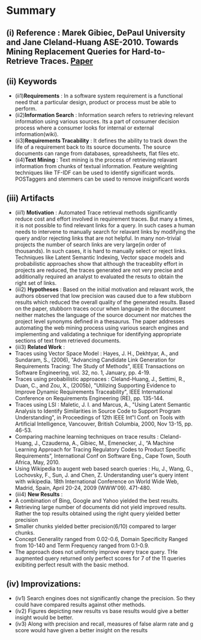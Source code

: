 # Summary 
## (i) Reference : Marek Gibiec, DePaul University and Jane Cleland-Huang ASE-2010. Towards Mining Replacement Queries for Hard-to-Retrieve Traces. [Paper](http://dl.acm.org/citation.cfm?id=1859046)

## (ii) Keywords

  * (ii1)**Requirements** : In a software system requirement is a functional need that a particular design, product or process must be able to perform.
  * (ii2)**Information Search** : Information search refers to retrieving relevant information using various sources. Its a part of consumer decision process where a consumer looks for internal or external information(wiki).
  * (ii3)**Requirements Tracability** : It defines the ability to track down the life of a requirement back to its source documents. The source documents can range from databases, spreadsheets, flat files etc.
  * (ii4)**Text Mining**  : Text mining is the process of retrieving relavant information from chunks of textual information. Feature weighting techniques like TF-IDF can be used to identify significant words. POSTaggers and stemmers can be used to remove insignificant words

## (iii) Artifacts
  * (iii1) **Motivation** : Automated Trace retrieval methods significantly reduce cost and effort involved in requirement traces. But many a times, it  is not possible to find relevant links for a query. In such cases a human needs to intervene to manually search for relavant links by modifying the query and/or rejecting links that are not helpful. In many non-trivial projects the number of search links are very large(in order of thousands). In such cases, it is hard to manually select or reject links. Techniques like Latent Semantic Indexing, Vector space models and probabilistic approaches show that although the traceablity effort in projects are reduced, the traces generated are not very precise and additionally required an analyst to evaluated the resuts to obtain the right set of links.
  * (iii2) **Hypotheses** : Based on the initial motivation and relavant work, the authors observed that low precision was caused due to a few stubborn results which reduced the overall quality of the generated results. Based on the paper, stubborn traces occur when language in the document neither matches the language of the source document nor matches the project level synonyms defined in a thesaurus. The paper addresses automating the web mining process using various search engines and implementing and validating a technique for identifying appropriate sections of text from retrieved documents.
  * (iii3) **Related Work** :
   * Traces using Vector Space Model : Hayes, J. H., Dekhtyar, A., and Sundaram, S., (2006), "Advancing Candidate Link Generation for Requirements Tracing: The Study of Methods", IEEE Transactions on Software Engineering, vol. 32, no. 1, January, pp. 4-19.
   * Traces using probabilistic approaces : Cleland-Huang, J., Settimi, R., Duan, C., and Zou, X., (2005b), "Utilizing Supporting Evidence to Improve Dynamic Requirements Traceability", IEEE International Conference on Requirements Engineering (RE), pp. 135-144.
   * Traces using LSI : Maletic, J. I. and Marcus, A., "Using Latent Semantic Analysis to Identify Similarities in Source Code to Support Program Understanding", in Proceedings of 12th IEEE Int‟l Conf. on Tools with Artificial Intelligence, Vancouver, British Columbia, 2000, Nov 13-15, pp. 46-53.
   * Comparing machine learning techniques on trace results : Cleland-Huang, J., Czauderna, A., Gibiec, M., Emenecker, J., “A Machine Learning Approach for Tracing Regulatory Codes to Product Specific Requirements”, International Conf on Software Eng., Cape Town, South Africa, May, 2010.
   * Using Wikipedia to augent web based search queries : Hu, J., Wang, G., Lochovsky, F., Sun, J. and Chen, Z. Understanding user's query intent with wikipedia. 18th International Conference on World Wide Web, Madrid, Spain, April 20-24, 2009 (WWW'09). 471-480.
  * (iii4) **New Results** :
   * A combination of Bing, Google and Yahoo yielded the best results.
   * Retrieving large number of documents did not yield improved results. Rather the top results obtained using the right query yielded better precision
   * Smaller chunks yielded better precision(6/10) compared to larger chunks.
   * Concept Generality ranged from 0.02-0.6, Domain Specificity Ranged from 10-140 and Term Frequency ranged from 0.1-0.9.
   * The approach does not uniformly improve every trace query. THe augmented query returned only perfect scores for 7 of the 11 queries exibiting perfect result with the basic method.

## (iv) Improvizations:
  * (iv1) Search engines does not significantly change the precision. So they could have compared results against other methods.
  * (iv2) Figures depicting new results vs base results would give a better insight would be better.
  * (iv3) Along with precision and recall, measures of false alarm rate and g score would have given a better insight on the results

